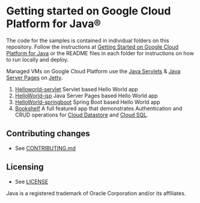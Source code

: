 # Getting started on Google Cloud Platform for Java® 

The code for the samples is contained in individual folders on this repository.
Follow the instructions at [Getting Started on Google Cloud Platform for Java](http://cloud.google.com/java/getting-started) or the README files in each folder for instructions on how to run locally and deploy.

Managed VMs on Google Cloud Platform use the [Java Servlets](http://www.oracle.com/technetwork/java/overview-137084.html) & [Java Server Pages](http://www.oracle.com/technetwork/java/index-jsp-138231.html) on [Jetty](http://www.eclipse.org/jetty/).

1. [Helloworld-servlet](helloworld-servlet) Servlet based Hello World app
1. [HelloWorld-jsp](helloworld-jsp) Java Server Pages based Hello World app
1. [HelloWorld-springboot](helloworld-springboot) Spring Boot based Hello World app
1. [Bookshelf](bookshelf) A full featured app that demonstrates Authentication and CRUD operations for [Cloud Datastore](https://cloud.google.com/datastore/docs/concepts/overview?hl=en) and [Cloud SQL](https://cloud.google.com/sql/docs/introduction).  

## Contributing changes

* See [CONTRIBUTING.md](CONTRIBUTING.md)


## Licensing

* See [LICENSE](LICENSE)

Java is a registered trademark of Oracle Corporation and/or its affiliates.
